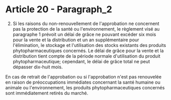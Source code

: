 # Article 20 - Paragraph_2

2. Si les raisons du non-renouvellement de l'approbation ne concernent pas la protection de la santé ou l'environnement, le règlement visé au paragraphe 1 prévoit un délai de grâce ne pouvant excéder six mois pour la vente et la distribution et un an supplémentaire pour l'élimination, le stockage et l'utilisation des stocks existants des produits phytopharmaceutiques concernés. Le délai de grâce pour la vente et la distribution tient compte de la période normale d'utilisation du produit phytopharmaceutique; cependant, le délai de grâce total ne peut dépasser dix-huit mois.

En cas de retrait de l'approbation ou si l'approbation n'est pas renouvelée en raison de préoccupations immédiates concernant la santé humaine ou animale ou l'environnement, les produits phytopharmaceutiques concernés sont immédiatement retirés du marché.